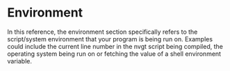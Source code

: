 # Environment
In this reference, the environment section specifically refers to the script/system environment that your program is being run on. Examples could include the current line number in the nvgt script being compiled, the operating system being run on or fetching the value of a shell environment variable.
